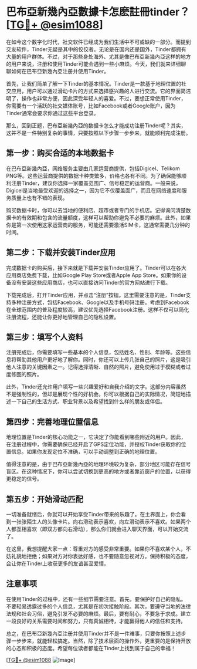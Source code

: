 # 巴布亞新幾內亞數據卡怎麽註冊tinder？[[TG💪+ @esim1088](https://t.me/s/esim1088)]

在如今这个数字化时代，社交软件已经成为我们生活中不可或缺的一部分。而提到交友软件，Tinder无疑是其中的佼佼者。无论是在国内还是国外，Tinder都拥有大量的用户群体。不过，对于那些身处海外、尤其是像巴布亞新幾內亞这样的地方的用户来说，注册和使用Tinder可能会遇到一些小麻烦。今天，我们就来详细聊聊如何在巴布亞新幾內亞注册并使用Tinder。

首先，让我们简单了解一下Tinder的基本情况。Tinder是一款基于地理位置的社交应用，用户可以通过滑动卡片的方式来选择感兴趣的人进行交流。它的界面简洁明了，操作也非常方便，因此深受年轻人的喜爱。不过，要想正常使用Tinder，你需要有一个活跃的社交媒体账号，比如Facebook或者Google账户，因为Tinder通常会要求你通过这些平台登录。

那么，回到正题，巴布亞新幾內亞的数据卡怎么才能成功注册Tinder呢？其实，这并不是一件特别复杂的事情，只要按照以下步骤一步步来，就能顺利完成注册。

## 第一步：购买合适的本地数据卡

在巴布亞新幾內亞，网络服务主要由几家运营商提供，包括Digicel、Telikom PNG等。这些运营商提供的数据卡种类繁多，价格也各有不同。为了确保能够顺利注册Tinder，建议你选择一家覆盖范围广、信号稳定的运营商。一般来说，Digicel是当地最受欢迎的选择之一，因为它不仅覆盖面广，而且在网络速度和服务质量上也有不错的表现。

购买数据卡时，你可以去当地的便利店、超市或者专门的手机店。记得询问清楚数据卡的有效期和包含的流量额度，这样可以帮助你避免不必要的麻烦。此外，如果你是第一次使用这家运营商的服务，可能还需要激活SIM卡，这通常需要几分钟的时间。

## 第二步：下载并安装Tinder应用

完成数据卡的购买后，接下来就是下载并安装Tinder应用了。Tinder可以在各大应用商店免费下载，比如Google Play Store或者Apple App Store。如果你的设备没有安装这些应用商店，也可以直接访问Tinder的官方网站进行下载。

下载完成后，打开Tinder应用，并点击“注册”按钮。这里需要注意的是，Tinder支持多种注册方式，包括Facebook、Google以及手机号码注册。考虑到Facebook在全球范围内的普及程度较高，建议优先选择Facebook注册。这样不仅可以简化注册流程，还能让你更好地管理自己的隐私设置。

## 第三步：填写个人资料

注册完成后，你需要填写一些基本的个人信息，包括姓名、性别、年龄等。这些信息将帮助其他用户更好地了解你。同时，你还可以上传几张自己的照片，这是吸引他人注意的关键因素之一。记得选择清晰、自然的照片，避免使用过于模糊或者过度修图的照片。

此外，Tinder还允许用户填写一些兴趣爱好和自我介绍的文字。这部分内容虽然不是强制性的，但却是展现个性的好机会。你可以根据自己的实际情况，简短地描述一下自己的生活方式、职业背景以及希望找到什么样的朋友或伴侣。

## 第四步：完善地理位置信息

地理位置是Tinder的核心功能之一，它决定了你能看到哪些附近的用户。因此，在注册过程中，你需要确保已经开启了GPS定位功能，并授权Tinder获取你的位置信息。如果你发现定位不准确，可以手动调整到正确的地理位置。

值得注意的是，由于巴布亞新幾內亞的地理环境较为复杂，部分地区可能存在信号盲区。在这种情况下，你可以尝试切换到更高的地方或者靠近窗户的位置，以获得更稳定的信号。

## 第五步：开始滑动匹配

一切准备就绪后，你就可以开始享受Tinder带来的乐趣了。在主界面上，你会看到一张张陌生人的头像卡片。向右滑动表示喜欢，向左滑动表示不喜欢。如果两个人都互相喜欢（即双方都向右滑动），那么你们就会进入聊天界面，可以开始交流了。

在这里，我想提醒大家一点：尊重对方的感受非常重要。如果你不喜欢某个人，不妨礼貌地拒绝；如果对方对你表达好感，也不要随意忽视对方。保持积极的态度，会让你在Tinder上收获更多的友谊甚至爱情。

## 注意事项

在使用Tinder的过程中，还有一些细节需要注意。首先，要保护好自己的隐私。不要轻易透露过多的个人信息，尤其是在初次接触阶段。其次，要遵守当地的法律法规和社会习俗，避免引发不必要的麻烦。最后，要有耐心，不要急于求成。建立一段良好的关系需要时间和努力，只有真诚相待，才能赢得他人的信任和支持。

总之，在巴布亞新幾內亞注册并使用Tinder并不是一件难事，只要你按照上述步骤一步步来，就能轻松搞定。当然，除了技术层面的操作外，更重要的是保持开放的心态和积极的态度。希望每位读者都能在Tinder上找到属于自己的幸福！

[[TG💪+ @esim1088](https://t.me/s/esim1088) ![Image](https://i.postimg.cc/4NQfJmqS/Snipaste-2025-05-13-00-14-12.png)]